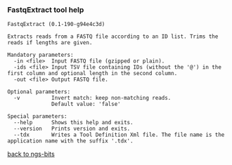 ### FastqExtract tool help
	FastqExtract (0.1-190-g94e4c3d)
	
	Extracts reads from a FASTQ file according to an ID list. Trims the reads if lengths are given.
	
	Mandatory parameters:
	  -in <file>  Input FASTQ file (gzipped or plain).
	  -ids <file> Input TSV file containing IDs (without the '@') in the first column and optional length in the second column.
	  -out <file> Output FASTQ file.
	
	Optional parameters:
	  -v          Invert match: keep non-matching reads.
	              Default value: 'false'
	
	Special parameters:
	  --help      Shows this help and exits.
	  --version   Prints version and exits.
	  --tdx       Writes a Tool Definition Xml file. The file name is the application name with the suffix '.tdx'.
	
[back to ngs-bits](https://github.com/marc-sturm/ngs-bits)